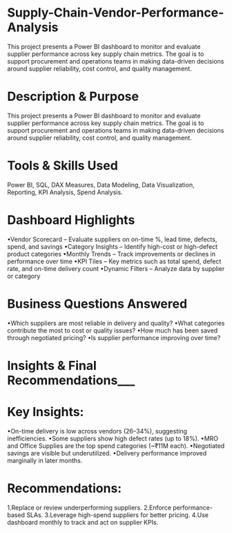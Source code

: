 # Supply-Chain-Vendor-Performance-Analysis
This project presents a Power BI dashboard to monitor and evaluate supplier performance across key supply chain metrics. The goal is to support procurement and operations teams in making data-driven decisions around supplier reliability, cost control, and quality management.

# Description & Purpose
This project presents a Power BI dashboard to monitor and evaluate supplier performance across key supply chain metrics. The goal is to support procurement and operations teams in making data-driven decisions around supplier reliability, cost control, and quality management.

# Tools & Skills Used
Power BI, SQL, DAX Measures, Data Modeling, Data Visualization, Reporting, KPI Analysis, Spend Analysis.

# Dashboard Highlights
•Vendor Scorecard – Evaluate suppliers on on-time %, lead time, defects, spend, and savings •Category Insights – Identify high-cost or high-defect product categories •Monthly Trends – Track improvements or declines in performance over time •KPI Tiles – Key metrics such as total spend, defect rate, and on-time delivery count •Dynamic Filters – Analyze data by supplier or category

# Business Questions Answered
•Which suppliers are most reliable in delivery and quality? •What categories contribute the most to cost or quality issues? •How much has been saved through negotiated pricing? •Is supplier performance improving over time?

# Insights & Final Recommendations___
# Key Insights:
•On-time delivery is low across vendors (26–34%), suggesting inefficiencies. •Some suppliers show high defect rates (up to 18%). •MRO and Office Supplies are the top spend categories (~₹11M each). •Negotiated savings are visible but underutilized. •Delivery performance improved marginally in later months.

# Recommendations:
1.Replace or review underperforming suppliers. 2.Enforce performance-based SLAs. 3.Leverage high-spend suppliers for better pricing. 4.Use dashboard monthly to track and act on supplier KPIs.
